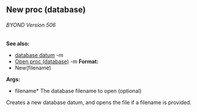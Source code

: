 ## New proc (database) 
###### BYOND Version 506
**See also:**
*   [database datum](/ref/database.md) -m
*   [Open proc (database)](/ref/database/proc/Open.md) -m<!-- -->
**Format:**
*   New(filename)
<!-- -->
**Args:**
*   filename* The database filename to open (optional)


Creates a new database datum, and opens the file if a filename
is provided.
